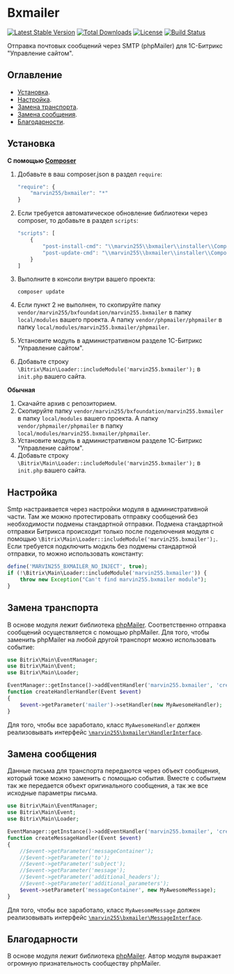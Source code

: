 # Bxmailer

[![Latest Stable Version](https://poser.pugx.org/marvin255/bxmailer/v/stable.png)](https://packagist.org/packages/marvin255/bxmailer)
[![Total Downloads](https://poser.pugx.org/marvin255/bxmailer/downloads.png)](https://packagist.org/packages/marvin255/bxmailer)
[![License](https://poser.pugx.org/marvin255/bxmailer/license.svg)](https://packagist.org/packages/marvin255/bxmailer)
[![Build Status](https://travis-ci.org/marvin255/bxmailer.svg?branch=master)](https://travis-ci.org/marvin255/bxmailer)

Отправка почтовых сообщений через SMTP (phpMailer) для 1С-Битрикс "Управление сайтом".



## Оглавление

* [Установка](#Установка).
* [Настройка](#Настройка).
* [Замена транспорта](#Замена-транспорта).
* [Замена сообщения](#Замена-сообщения).
* [Благодарности](#Благодарности).



## Установка

**С помощью [Composer](https://getcomposer.org/doc/00-intro.md)**

1. Добавьте в ваш composer.json в раздел `require`:

    ```javascript
    "require": {
        "marvin255/bxmailer": "*"
    }
    ```

2. Если требуется автоматическое обновление библиотеки через composer, то добавьте в раздел `scripts`:

    ```javascript
    "scripts": [
        {
            "post-install-cmd": "\\marvin255\\bxmailer\\installer\\Composer::injectModule",
            "post-update-cmd": "\\marvin255\\bxmailer\\installer\\Composer::injectModule",
        }
    ]
    ```

3. Выполните в консоли внутри вашего проекта:

    ```
    composer update
    ```

4. Если пункт 2 не выполнен, то скопируйте папку `vendor/marvin255/bxfoundation/marvin255.bxmailer` в папку `local/modules` вашего проекта. А папку `vendor/phpmailer/phpmailer` в папку `local/modules/marvin255.bxmailer/phpmailer`.

5. Установите модуль в административном разделе 1С-Битрикс "Управление сайтом".

6. Добавьте строку `\Bitrix\Main\Loader::includeModule('marvin255.bxmailer');` в `init.php` вашего сайта.

**Обычная**

1. Скачайте архив с репозиторием.
2. Скопируйте папку `vendor/marvin255/bxfoundation/marvin255.bxmailer` в папку `local/modules` вашего проекта. А папку `vendor/phpmailer/phpmailer` в папку `local/modules/marvin255.bxmailer/phpmailer`.
3. Установите модуль в административном разделе 1С-Битрикс "Управление сайтом".
4. Добавьте строку `\Bitrix\Main\Loader::includeModule('marvin255.bxmailer');` в `init.php` вашего сайта.



## Настройка

Smtp настраивается через настройки модуля в административной части. Там же можно протестировать отправку сообщений без необходимости подмены стандартной отправки. Подмена стандартной отправки Битрикса происходит только после поделючения модуля с помощью `\Bitrix\Main\Loader::includeModule('marvin255.bxmailer');`. Если требуется подключить модкль без подмены стандартной отправки, то можно использовать константу:

```php
define('MARVIN255_BXMAILER_NO_INJECT', true);
if (!\Bitrix\Main\Loader::includeModule('marvin255.bxmailer')) {
    throw new Exception("Can't find marvin255.bxmailer module");
}
```



## Замена транспорта

В основе модуля лежит библиотека [phpMailer](https://github.com/PHPMailer/PHPMailer). Соответственно отправка сообщений осуществляется с помощью phpMailer. Для того, чтобы заменить phpMailer на любой другой транспорт можно использовать событие:

```php
use Bitrix\Main\EventManager;
use Bitrix\Main\Event;
use Bitrix\Main\Loader;

EventManager::getInstance()->addEventHandler('marvin255.bxmailer', 'createHandler', 'createHandlerHandler');
function createHandlerHandler(Event $event)
{
    $event->getParameter('mailer')->setHandler(new MyAwesomeHandler);
}
```

Для того, чтобы все заработало, класс `MyAwesomeHandler` должен реализовывать интерфейс [`\marvin255\bxmailer\HandlerInterface`](https://github.com/marvin255/bxmailer/blob/master/marvin255.bxmailer/lib/HandlerInterface.php).



## Замена сообщения

Данные письма для транспорта передаются через объект сообщения, который тоже можно заменить с помощью события. Вместе с событием так же передается объект оригинального сообщения, а так же все исходные параметры письма.

```php
use Bitrix\Main\EventManager;
use Bitrix\Main\Event;
use Bitrix\Main\Loader;

EventManager::getInstance()->addEventHandler('marvin255.bxmailer', 'createMessage', 'createMessageHandler');
function createMessageHandler(Event $event)
{
    //$event->getParameter('messageContainer');
    //$event->getParameter('to');
    //$event->getParameter('subject');
    //$event->getParameter('message');
    //$event->getParameter('additional_headers');
    //$event->getParameter('additional_parameters');
    $event->setParameter('messageContainer', new MyAwesomeMessage);
}
```

Для того, чтобы все заработало, класс `MyAwesomeMessage` должен реализовывать интерфейс [`\marvin255\bxmailer\MessageInterface`](https://github.com/marvin255/bxmailer/blob/master/marvin255.bxmailer/lib/MessageInterface.php).



## Благодарности

В основе модуля лежит библиотека [phpMailer](https://github.com/PHPMailer/PHPMailer). Автор модуля выражает огромную признательность сообществу phpMailer.

